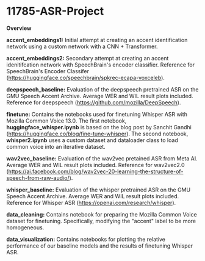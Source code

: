 # 11785-ASR-Project

**Overview**

**accent_embeddings1:** Initial attempt at creating an accent identification network using a custom network with a CNN + Transformer.

**accent_embeddings2:** Secondary attempt at creating an accent idenitifcation network with SpeechBrain's encoder classifier. Reference for SpeechBrain's Encoder Classifer (https://huggingface.co/speechbrain/spkrec-ecapa-voxceleb).  

**deepspeech_baseline:** Evaluation of the deepspeech pretrained ASR on the GMU Speech Accent Archive. Average WER and WIL result plots included. Reference for deepspeech (https://github.com/mozilla/DeepSpeech). 

**finetune:** Contains the notebooks used for finetuning Whisper ASR with Mozilla Common Voice 13.0. The first notebook, **huggingface_whisper.ipynb** is based on the blog post by Sanchit Gandhi (https://huggingface.co/blog/fine-tune-whisper). The second notebook, **whisper2.ipynb** uses a custom dataset and dataloader class to load common voice into an iterative dataset.  

**wav2vec_baseline:** Evaluation of the wav2vec pretained ASR from Meta AI. Average WER and WIL result plots included. Reference for wav2vec2.0 (https://ai.facebook.com/blog/wav2vec-20-learning-the-structure-of-speech-from-raw-audio/). 

**whisper_baseline:** Evaluation of the whisper pretrained ASR on the GMU Speech Accent Archive. Average WER and WIL result plots included. Reference for Whisper ASR (https://openai.com/research/whisper).

**data_cleaning:** Contains notebook for preparing the Mozilla Common Voice dataset for finetuning. Specifically, modifying the "accent" label to be more homogeneous. 

**data_visualization:** Contains notebooks for plotting the relative performance of our baseline models and the results of finetuning Whisper ASR.



